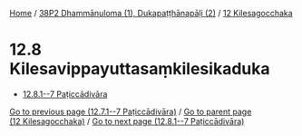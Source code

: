 
[Home](/) / [38P2 Dhammānuloma (1), Dukapaṭṭhānapāḷi (2)](../../38P2.md) / [12 Kilesagocchaka](../12.md)

# 12.8 Kilesavippayuttasaṃkilesikaduka

* [12.8.1--7 Paṭiccādivāra](12.8/12.8.1--7.md)

[Go to previous page (12.7.1--7 Paṭiccādivāra)](12.7/12.7.1--7.md) / [Go to parent page (12 Kilesagocchaka)](../12.md) / [Go to next page (12.8.1--7 Paṭiccādivāra)](12.8/12.8.1--7.md)


